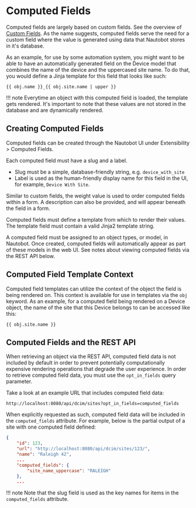 # Computed Fields

Computed fields are largely based on custom fields. See the overview of [Custom Fields](./custom-fields.md). As the name suggests, computed fields serve the need for a custom field where the value is generated using data that Nautobot stores in it's database.

As an example, for use by some automation system, you might want to be able to have an automatically generated field on the Device model that combines the name of the device and the uppercased site name. To do that, you would define a Jinja template for this field that looks like such:
```jinja2
{{ obj.name }}_{{ obj.site.name | upper }}
```

!!! note
    Everytime an object with this computed field is loaded, the template gets rendered. It's important to note that these values are not stored in the database and are dynamically rendered.

## Creating Computed Fields

Computed fields can be created through the Nautobot UI under Extensibility > Computed Fields.

Each computed field must have a slug and a label.
- Slug must be a simple, database-friendly string, e.g. `device_with_site`
- Label is used as the human-friendly display name for this field in the UI, for example, `Device With Site`.

Similar to custom fields, the weight value is used to order computed fields within a form. A description can also be provided, and will appear beneath the field in a form.

Computed fields must define a template from which to render their values. The template field must contain a valid Jinja2 template string.

A computed field must be assigned to an object types, or model, in Nautobot. Once created, computed fields will automatically appear as part of these models in the web UI. See notes about viewing computed fields via the REST API below.


## Computed Field Template Context

Computed field templates can utilize the context of the object the field is being rendered on. This context is available for use in templates via the `obj` keyword. As an example, for a computed field being rendered on a Device object, the name of the site that this Device belongs to can be accessed like this:
```jinja2
{{ obj.site.name }}
```

## Computed Fields and the REST API

When retrieving an object via the REST API, computed field data is not included by default in order to prevent potentially computationally expensive rendering operations that degrade the user experience. In order to retrieve computed field data, you must use the `opt_in_fields` query parameter.

Take a look at an example URL that includes computed field data:
```
http://localhost:8080/api/dcim/sites?opt_in_fields=computed_fields
```
When explicitly requested as such, computed field data will be included in the `computed_fields` attribute. For example, below is the partial output of a site with one computed field defined:
```json
{
    "id": 123,
    "url": "http://localhost:8080/api/dcim/sites/123/",
    "name": "Raleigh 42",
    ...
    "computed_fields": {
        "site_name_uppercase": "RALEIGH"
    },
    ...
```

!!! note
    Note that the slug field is used as the key names for items in the `computed_fields` attribute.
